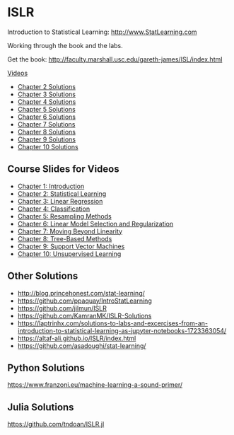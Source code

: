 # ISLR
Introduction to Statistical Learning: http://www.StatLearning.com

Working through the book and the labs.

Get the book: http://faculty.marshall.usc.edu/gareth-james/ISL/index.html

[Videos](https://www.r-bloggers.com/2014/09/in-depth-introduction-to-machine-learning-in-15-hours-of-expert-videos/)

- [Chapter 2 Solutions](chapter02)
- [Chapter 3 Solutions](chapter03)
- [Chapter 4 Solutions](chapter04)
- [Chapter 5 Solutions](chapter05)
- [Chapter 6 Solutions](chapter06)
- [Chapter 7 Solutions](chapter07)
- [Chapter 8 Solutions](chapter08)
- [Chapter 9 Solutions](chapter09)
- [Chapter 10 Solutions](chapter10)

## Course Slides for Videos

- [Chapter 1: Introduction ](https://web.stanford.edu/~hastie/MOOC-Slides/introduction.pdf)
- [Chapter 2: Statistical Learning ](https://web.stanford.edu/~hastie/MOOC-Slides/statistical_learning.pdf)
- [Chapter 3: Linear Regression ](https://web.stanford.edu/~hastie/MOOC-Slides/linear_regression.pdf)
- [Chapter 4: Classification ](https://web.stanford.edu/~hastie/MOOC-Slides/classification.pdf)
- [Chapter 5: Resampling Methods ](https://web.stanford.edu/~hastie/MOOC-Slides/cv_boot.pdf)
- [Chapter 6: Linear Model Selection and Regularization ](https://web.stanford.edu/~hastie/MOOC-Slides/model_selection.pdf)
- [Chapter 7: Moving Beyond Linearity ](https://web.stanford.edu/~hastie/MOOC-Slides/nonlinear.pdf)
- [Chapter 8: Tree-Based Methods ](https://web.stanford.edu/~hastie/MOOC-Slides/trees.pdf)
- [Chapter 9: Support Vector Machines ](https://web.stanford.edu/~hastie/MOOC-Slides/svm.pdf)
- [Chapter 10: Unsupervised Learning](https://web.stanford.edu/~hastie/MOOC-Slides/unsupervised.pdf)

## Other Solutions

- http://blog.princehonest.com/stat-learning/
- https://github.com/ppaquay/IntroStatLearning
- https://github.com/jilmun/ISLR
- https://github.com/KamranMK/ISLR-Solutions
- https://laptrinhx.com/solutions-to-labs-and-excercises-from-an-introduction-to-statistical-learning-as-jupyter-notebooks-1723363054/
- https://altaf-ali.github.io/ISLR/index.html
- https://github.com/asadoughi/stat-learning/


## Python Solutions

https://www.franzoni.eu/machine-learning-a-sound-primer/


## Julia Solutions

https://github.com/tndoan/ISLR.jl


